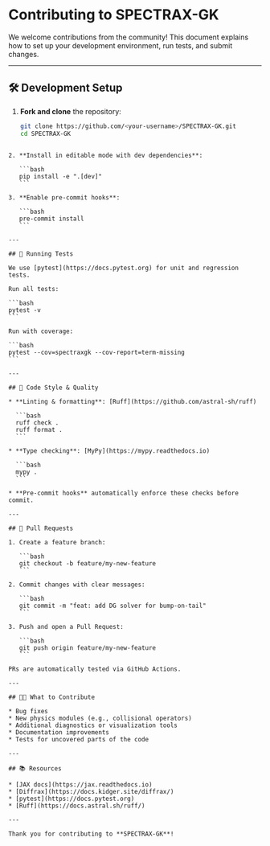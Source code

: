 # Contributing to SPECTRAX-GK

We welcome contributions from the community!
This document explains how to set up your development environment, run tests, and submit changes.

---

## 🛠 Development Setup

1. **Fork and clone** the repository:
   ```bash
   git clone https://github.com/<your-username>/SPECTRAX-GK.git
   cd SPECTRAX-GK
````

2. **Install in editable mode with dev dependencies**:

   ```bash
   pip install -e ".[dev]"
   ```

3. **Enable pre-commit hooks**:

   ```bash
   pre-commit install
   ```

---

## 🧪 Running Tests

We use [pytest](https://docs.pytest.org) for unit and regression tests.

Run all tests:

```bash
pytest -v
```

Run with coverage:

```bash
pytest --cov=spectraxgk --cov-report=term-missing
```

---

## 📏 Code Style & Quality

* **Linting & formatting**: [Ruff](https://github.com/astral-sh/ruff)

  ```bash
  ruff check .
  ruff format .
  ```

* **Type checking**: [MyPy](https://mypy.readthedocs.io)

  ```bash
  mypy .
  ```

* **Pre-commit hooks** automatically enforce these checks before commit.

---

## 🔄 Pull Requests

1. Create a feature branch:

   ```bash
   git checkout -b feature/my-new-feature
   ```

2. Commit changes with clear messages:

   ```bash
   git commit -m "feat: add DG solver for bump-on-tail"
   ```

3. Push and open a Pull Request:

   ```bash
   git push origin feature/my-new-feature
   ```

PRs are automatically tested via GitHub Actions.

---

## 🧑‍🔬 What to Contribute

* Bug fixes
* New physics modules (e.g., collisional operators)
* Additional diagnostics or visualization tools
* Documentation improvements
* Tests for uncovered parts of the code

---

## 📚 Resources

* [JAX docs](https://jax.readthedocs.io)
* [Diffrax](https://docs.kidger.site/diffrax/)
* [pytest](https://docs.pytest.org)
* [Ruff](https://docs.astral.sh/ruff/)

---

Thank you for contributing to **SPECTRAX-GK**!
